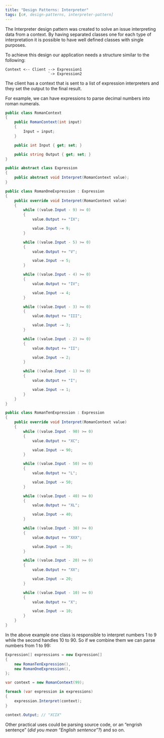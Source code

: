 ```yaml
---
title: "Design Patterns: Interpreter"
tags: [c#, design-patterns, interpreter-pattern]
---
```


The Interpreter design pattern was created to solve an issue interpreting data from a context. By having separated classes one for each type of interpretation it is possible to have well defined classes with single purposes.

To achieve this design our application needs a structure similar to the following:
<!--more-->

```
Context <-- Client --> Expression1
                   `-> Expression2
```

The client has a context that is sent to a list of expression interpreters and they set the output to the final result.

For example, we can have expressions to parse decimal numbers into roman numerals.

```csharp
public class RomanContext
{
    public RomanContext(int input)
    {
        Input = input;
    }

    public int Input { get; set; }

    public string Output { get; set; }
}

public abstract class Expression
{
    public abstract void Interpret(RomanContext value);
}

public class RomanOneExpression : Expression
{
    public override void Interpret(RomanContext value)
    {
        while ((value.Input - 9) >= 0)
        {
            value.Output += "IX";

            value.Input -= 9;
        }

        while ((value.Input - 5) >= 0)
        {
            value.Output += "V";

            value.Input -= 5;
        }

        while ((value.Input - 4) >= 0)
        {
            value.Output += "IV";

            value.Input -= 4;
        }

        while ((value.Input - 3) >= 0)
        {
            value.Output += "III";

            value.Input -= 3;
        }

        while ((value.Input - 2) >= 0)
        {
            value.Output += "II";

            value.Input -= 2;
        }

        while ((value.Input - 1) >= 0)
        {
            value.Output += "I";

            value.Input -= 1;
        }
    }
}

public class RomanTenExpression : Expression
{
    public override void Interpret(RomanContext value)
    {
        while ((value.Input - 90) >= 0)
        {
            value.Output += "XC";

            value.Input -= 90;
        }

        while ((value.Input - 50) >= 0)
        {
            value.Output += "L";

            value.Input -= 50;
        }

        while ((value.Input - 40) >= 0)
        {
            value.Output += "XL";

            value.Input -= 40;
        }

        while ((value.Input - 30) >= 0)
        {
            value.Output += "XXX";

            value.Input -= 30;
        }

        while ((value.Input - 20) >= 0)
        {
            value.Output += "XX";

            value.Input -= 20;
        }

        while ((value.Input - 10) >= 0)
        {
            value.Output += "X";

            value.Input -= 10;
        }
    }
}
```

In the above example one class is responsible to interpret numbers 1 to 9 while the second handles 10 to 90. So if we combine them we can parse numbers from 1 to 99:

```csharp
Expression[] expressions = new Expression[]
{
    new RomanTenExpression(),
    new RomanOneExpression(),
};

var context = new RomanContext(99);

foreach (var expression in expressions)
{
    expression.Interpret(context);
}

context.Output; // "XCIX"
```

Other practical uses could be parsing source code, or an “engrish sentençe” (<em>did you mean “English sentence”?</em>) and so on.
